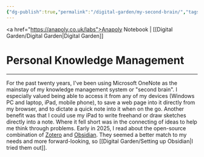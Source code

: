 ```yaml
---
{"dg-publish":true,"permalink":"/digital-garden/my-second-brain/","tags":["#digital-garden"],"created":"2025-08-21T12:35:32.441+01:00","updated":"2025-08-23T12:35:59.336+01:00"}
---
```


<a href="https://anapoly.co.uk/labs">Anapoly Notebook</a> | [[Digital Garden/Digital Garden\|Digital Garden]] 

# Personal Knowledge Management

---

For the past twenty years, I've been using Microsoft OneNote as the mainstay of my knowledge management system or "second brain". I especially valued being able to access it from any of my devices (Windows PC and laptop, iPad, mobile phone), to save a web page into it directly from my browser, and to dictate a quick note into it when on the go. Another benefit was that I could use my iPad to write freehand or draw sketches directly into a note. Where it fell short was in the connecting of ideas to help me think through problems. Early in 2025, I read about the open-source combination of <a href="https://www.zotero.org">Zotero</a> and <a href="https://obsidian.md">Obsidian</a>. They seemed a better match to my needs and more forward-looking, so [[Digital Garden/Setting up Obsidian\|I tried them out]]. 

